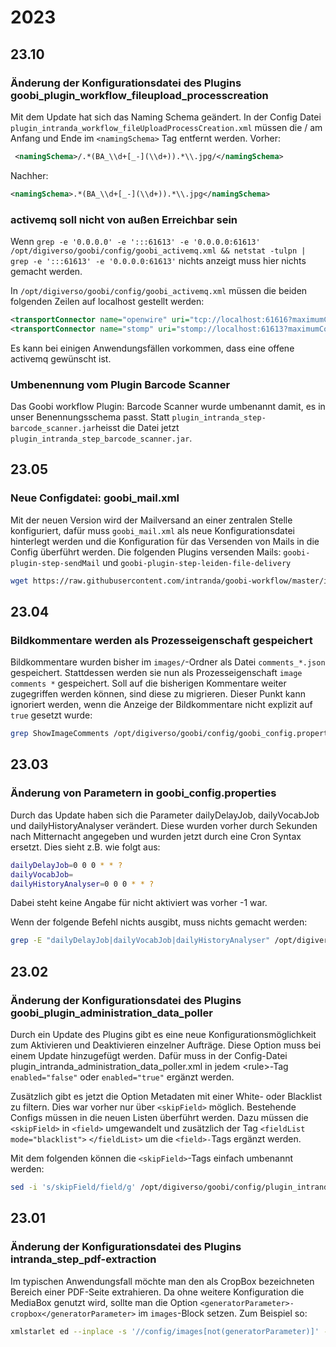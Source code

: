 # 2023

## 23.10

### Änderung der Konfigurationsdatei des Plugins goobi_plugin_workflow_fileupload_processcreation

Mit dem Update hat sich das Naming Schema geändert. In der Config Datei `plugin_intranda_workflow_fileUploadProcessCreation.xml` müssen die / am Anfang und Ende im `<namingSchema>` Tag entfernt werden.
Vorher:

```xml
 <namingSchema>/.*(BA_\\d+[_-](\\d+)).*\\.jpg/</namingSchema>
```

Nachher:

```xml
<namingSchema>.*(BA_\\d+[_-](\\d+)).*\\.jpg</namingSchema>
```

### activemq soll nicht von außen Erreichbar sein
Wenn `grep -e '0.0.0.0' -e ':::61613' -e '0.0.0.0:61613' /opt/digiverso/goobi/config/goobi_activemq.xml && netstat -tulpn | grep -e ':::61613' -e '0.0.0.0:61613'` nichts anzeigt muss hier nichts gemacht werden.

In `/opt/digiverso/goobi/config/goobi_activemq.xml` müssen die beiden folgenden Zeilen auf localhost gestellt werden:

```xml
<transportConnector name="openwire" uri="tcp://localhost:61616?maximumConnections=1000&amp;wireFormat.maxFrameSize=104857600"/>
<transportConnector name="stomp" uri="stomp://localhost:61613?maximumConnections=1000&amp;wireFormat.maxFrameSize=104857600"/>
```

Es kann bei einigen Anwendungsfällen vorkommen, dass eine offene activemq gewünscht ist.

### Umbenennung vom Plugin Barcode Scanner

Das Goobi workflow Plugin: Barcode Scanner wurde umbenannt damit, es in unser Benennungsschema passt. Statt `plugin_intranda_step-barcode_scanner.jar`heisst die Datei jetzt `plugin_intranda_step_barcode_scanner.jar`.

## 23.05

### Neue Configdatei: goobi_mail.xml

Mit der neuen Version wird der Mailversand an einer zentralen Stelle konfiguriert, dafür muss `goobi_mail.xml` als neue Konfigurationsdatei hinterlegt werden und die Konfiguration für das Versenden von Mails in die Config überführt werden. Die folgenden Plugins versenden Mails: `goobi-plugin-step-sendMail` und `goobi-plugin-step-leiden-file-delivery`

```bash
wget https://raw.githubusercontent.com/intranda/goobi-workflow/master/install/config/goobi_mail.xml -O /opt/digiverso/goobi/config/goobi_mail.xml
```

## 23.04

### Bildkommentare werden als Prozesseigenschaft gespeichert

Bildkommentare wurden bisher im `images/`-Ordner als Datei `comments_*.json` gespeichert. Stattdessen werden sie nun als Prozesseigenschaft `image comments *` gespeichert. Soll auf die bisherigen Kommentare weiter zugegriffen werden können, sind diese zu migrieren. Dieser Punkt kann ignoriert werden, wenn die Anzeige der Bildkommentare nicht explizit auf `true` gesetzt wurde:

```bash
grep ShowImageComments /opt/digiverso/goobi/config/goobi_config.properties
```



## 23.03

### Änderung von Parametern in goobi_config.properties

Durch das Update haben sich die Parameter dailyDelayJob, dailyVocabJob und dailyHistoryAnalyser verändert. Diese wurden vorher durch Sekunden nach Mitternacht angegeben und wurden jetzt durch eine Cron Syntax ersetzt. Dies sieht z.B. wie folgt aus:

```bash
dailyDelayJob=0 0 0 * * ? 
dailyVocabJob= 
dailyHistoryAnalyser=0 0 0 * * ?
```

Dabei steht keine Angabe für nicht aktiviert was vorher -1 war.

Wenn der folgende Befehl nichts ausgibt, muss nichts gemacht werden:

```bash
grep -E "dailyDelayJob|dailyVocabJob|dailyHistoryAnalyser" /opt/digiverso/goobi/config/goobi_config.properties
```

## 23.02

### Änderung der Konfigurationsdatei des Plugins goobi_plugin_administration_data_poller

Durch ein Update des Plugins gibt es eine neue Konfigurationsmöglichkeit zum Aktivieren und Deaktivieren einzelner Aufträge. Diese Option muss bei einem Update hinzugefügt werden. Dafür muss in der Config-Datei plugin_intranda_administration_data_poller.xml in jedem \<rule>-Tag `enabled="false"` oder `enabled="true"` ergänzt werden.

Zusätzlich gibt es jetzt die Option Metadaten mit einer White- oder Blacklist zu filtern. Dies war vorher nur über `<skipField>` möglich. Bestehende Configs müssen in die neuen Listen überführt werden. Dazu müssen die `<skipField>` in `<field>` umgewandelt und zusätzlich der Tag `<fieldList mode="blacklist">` `</fieldList>` um die `<field>-`Tags ergänzt werden.

Mit dem folgenden können die `<skipField>`-Tags einfach umbenannt werden:

```bash
sed -i 's/skipField/field/g' /opt/digiverso/goobi/config/plugin_intranda_administration_data_poller.xml`
```


## 23.01

### Änderung der Konfigurationsdatei des Plugins intranda_step_pdf-extraction

Im typischen Anwendungsfall möchte man den als CropBox bezeichneten Bereich einer PDF-Seite extrahieren. Da ohne weitere Konfiguration die MediaBox genutzt wird, sollte man die Option `<generatorParameter>-cropbox</generatorParameter>` im `images`-Block setzen. Zum Beispiel so:

```bash
xmlstarlet ed --inplace -s '//config/images[not(generatorParameter)]' -t elem -n generatorParameter -v '-cropbox' /opt/digiverso/goobi/config/plugin_intranda_step_pdf-extraction.xml
```